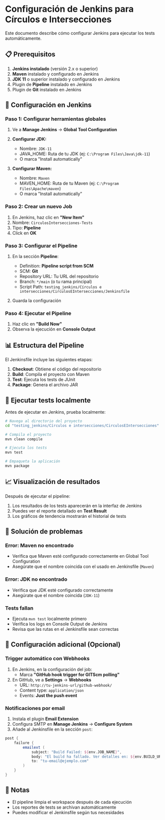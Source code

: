 # Configuración de Jenkins para Círculos e Intersecciones

Este documento describe cómo configurar Jenkins para ejecutar los tests automáticamente.

## 📋 Prerequisitos

1. **Jenkins instalado** (versión 2.x o superior)
2. **Maven** instalado y configurado en Jenkins
3. **JDK 11** o superior instalado y configurado en Jenkins
4. Plugin de **Pipeline** instalado en Jenkins
5. Plugin de **Git** instalado en Jenkins

## 🚀 Configuración en Jenkins

### Paso 1: Configurar herramientas globales

1. Ve a **Manage Jenkins** → **Global Tool Configuration**

2. **Configurar JDK:**
   - Nombre: `JDK-11`
   - JAVA_HOME: Ruta de tu JDK (ej: `C:\Program Files\Java\jdk-11`)
   - O marca "Install automatically"

3. **Configurar Maven:**
   - Nombre: `Maven`
   - MAVEN_HOME: Ruta de tu Maven (ej: `C:\Program Files\Apache\maven`)
   - O marca "Install automatically"

### Paso 2: Crear un nuevo Job

1. En Jenkins, haz clic en **"New Item"**
2. Nombre: `CirculosIntersecciones-Tests`
3. Tipo: **Pipeline**
4. Click en **OK**

### Paso 3: Configurar el Pipeline

1. En la sección **Pipeline**:
   - Definition: **Pipeline script from SCM**
   - SCM: **Git**
   - Repository URL: Tu URL del repositorio
   - Branch: `*/main` (o tu rama principal)
   - Script Path: `testing_jenkins/Círculos e intersecciones/CirculosEIntersecciones/Jenkinsfile`

2. Guarda la configuración

### Paso 4: Ejecutar el Pipeline

1. Haz clic en **"Build Now"**
2. Observa la ejecución en **Console Output**

## 📊 Estructura del Pipeline

El Jenkinsfile incluye las siguientes etapas:

1. **Checkout**: Obtiene el código del repositorio
2. **Build**: Compila el proyecto con Maven
3. **Test**: Ejecuta los tests de JUnit
4. **Package**: Genera el archivo JAR

## 🧪 Ejecutar tests localmente

Antes de ejecutar en Jenkins, prueba localmente:

```bash
# Navega al directorio del proyecto
cd "testing_jenkins/Círculos e intersecciones/CirculosEIntersecciones"

# Compila el proyecto
mvn clean compile

# Ejecuta los tests
mvn test

# Empaqueta la aplicación
mvn package
```

## 📈 Visualización de resultados

Después de ejecutar el pipeline:

1. Los resultados de los tests aparecerán en la interfaz de Jenkins
2. Puedes ver el reporte detallado en **Test Result**
3. Los gráficos de tendencia mostrarán el historial de tests

## 🔧 Solución de problemas

### Error: Maven no encontrado
- Verifica que Maven esté configurado correctamente en Global Tool Configuration
- Asegúrate que el nombre coincida con el usado en Jenkinsfile (`Maven`)

### Error: JDK no encontrado
- Verifica que JDK esté configurado correctamente
- Asegúrate que el nombre coincida (`JDK-11`)

### Tests fallan
- Ejecuta `mvn test` localmente primero
- Verifica los logs en Console Output de Jenkins
- Revisa que las rutas en el Jenkinsfile sean correctas

## 🔄 Configuración adicional (Opcional)

### Trigger automático con Webhooks

1. En Jenkins, en la configuración del job:
   - Marca **"GitHub hook trigger for GITScm polling"**
2. En GitHub, ve a **Settings** → **Webhooks**
   - URL: `http://tu-jenkins-url/github-webhook/`
   - Content type: `application/json`
   - Events: **Just the push event**

### Notificaciones por email

1. Instala el plugin **Email Extension**
2. Configura SMTP en **Manage Jenkins** → **Configure System**
3. Añade al Jenkinsfile en la sección `post`:

```groovy
post {
    failure {
        emailext (
            subject: "Build Failed: ${env.JOB_NAME}",
            body: "El build ha fallado. Ver detalles en: ${env.BUILD_URL}",
            to: "tu-email@ejemplo.com"
        )
    }
}
```

## 📝 Notas

- El pipeline limpia el workspace después de cada ejecución
- Los reportes de tests se archivan automáticamente
- Puedes modificar el Jenkinsfile según tus necesidades
